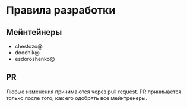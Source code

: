 # Правила разработки

## Мейнтейнеры

 * chestozo@
 * doochik@
 * esdoroshenko@

## PR

Любые изменения принимаются через pull request. PR принимается только после того, как его одобрять все мейнтренеры.

